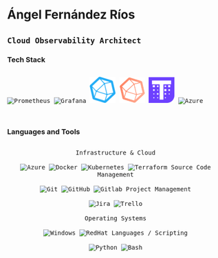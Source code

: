 # Ángel Fernández Ríos

**`Cloud Observability Architect`**
---

### Tech Stack
<div>
  <p style="display: inline-block;" align="center">
    <kbd>
        <img alt="Prometheus" width="60px" src="https://cdn.jsdelivr.net/gh/devicons/devicon/icons/prometheus/prometheus-original.svg"/>
        <img alt="Grafana" width="60px" src="https://cdn.jsdelivr.net/gh/devicons/devicon/icons/grafana/grafana-original.svg"/>
        <img alt="InfluxDB" width="60px" src="InfluxDB.png"/>
        <img alt="Telegraf" width="60px" src="Telegraf.png"/>
        <img alt="Thanos" width="60px" src="Thanos.png"/>
        <img alt="Azure" width="60px" src="https://cdn.jsdelivr.net/gh/devicons/devicon/icons/azure/azure-original.svg"/>
    </kbd>
  </p>
</div>
<br />

### Languages and Tools
<div>
  <p style="display: inline-block;" align="center">
    <kbd>
      <kbd>Infrastructure & Cloud</kbd>
      <br>
      <br>
        <img alt="Azure" width="30px" src="https://cdn.jsdelivr.net/gh/devicons/devicon/icons/azure/azure-original.svg"/>
        <img alt="Docker" width="30px" src="https://cdn.jsdelivr.net/gh/devicons/devicon/icons/docker/docker-plain.svg"/>
        <img alt="Kubernetes" width="30px" src="https://cdn.jsdelivr.net/gh/devicons/devicon/icons/kubernetes/kubernetes-plain.svg"/>
        <img alt="Terraform" width="30px" src="https://cdn.jsdelivr.net/gh/devicons/devicon/icons/terraform/terraform-original.svg"/>
    </kbd>
    <kbd>
      <kbd>Source Code Management</kbd>
      <br>
      <br>
        <img alt="Git" width="30px" src="https://cdn.jsdelivr.net/gh/devicons/devicon/icons/git/git-original.svg"/>
        <img alt="GitHub" width="30px" src="https://cdn.jsdelivr.net/gh/devicons/devicon/icons/github/github-original.svg"/>
        <img alt="Gitlab" width="30px" src="https://cdn.jsdelivr.net/gh/devicons/devicon/icons/gitlab/gitlab-original.svg"/>
    </kbd>
    <kbd>
      <kbd>Project Management</kbd>
      <br>
      <br>
        <img alt="Jira" width="30px" src="https://cdn.jsdelivr.net/gh/devicons/devicon/icons/jira/jira-original.svg"/>
        <img alt="Trello" width="30px" src="https://cdn.jsdelivr.net/gh/devicons/devicon/icons/trello/trello-plain.svg"/>
    </kbd>
    <br>
    <br>
    <kbd>
      <kbd>Operating Systems</kbd>
      <br>
      <br>
        <img alt="Windows" width="30px" src="https://cdn.jsdelivr.net/gh/devicons/devicon/icons/windows8/windows8-original.svg"/>
        <img alt="RedHat" width="30px" src="https://cdn.jsdelivr.net/gh/devicons/devicon/icons/redhat/redhat-original.svg"/>
    </kbd>
    <kbd>
      <kbd>Languages / Scripting</kbd>
      <br>
      <br>
        <img alt="Python" width="30px" src="https://cdn.jsdelivr.net/gh/devicons/devicon/icons/python/python-original.svg"/>
        <img alt="Bash" width="30px" src="https://cdn.jsdelivr.net/gh/devicons/devicon/icons/bash/bash-original.svg"/>
    </kbd>
  </p>
</div>

